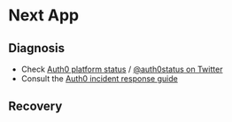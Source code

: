 # Next App

## Diagnosis

- Check [Auth0 platform status](https://status.auth0.com/) / [@auth0status on Twitter](https://twitter.com/auth0status)
- Consult the [Auth0 incident response guide](https://auth0.com/docs/secure/security-guidance/incident-response-using-logs)

## Recovery
